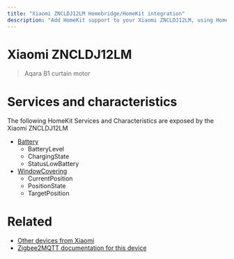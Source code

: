 ```yaml
---
title: "Xiaomi ZNCLDJ12LM Homebridge/HomeKit integration"
description: "Add HomeKit support to your Xiaomi ZNCLDJ12LM, using Homebridge, Zigbee2MQTT and homebridge-z2m."
---
```

<!---
This file has been GENERATED using src/docgen/docgen.ts
DO NOT EDIT THIS FILE MANUALLY!
-->
# Xiaomi ZNCLDJ12LM
> Aqara B1 curtain motor 


# Services and characteristics
The following HomeKit Services and Characteristics are exposed by
the Xiaomi ZNCLDJ12LM

* [Battery](../../battery.md)
  * BatteryLevel
  * ChargingState
  * StatusLowBattery
* [WindowCovering](../../cover.md)
  * CurrentPosition
  * PositionState
  * TargetPosition


# Related
* [Other devices from Xiaomi](../index.md#xiaomi)
* [Zigbee2MQTT documentation for this device](https://www.zigbee2mqtt.io/devices/ZNCLDJ12LM.html)